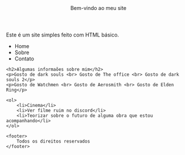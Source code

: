 <!DOCTYPE html>
<html lang="pt-br">
<head>
    <meta charset="UTF-8">
    <meta http-equiv="X-UA-Compatible" content="IE=edge">
    <meta name="viewport" content="width=device-width, initial-scale=1.0">
    <title>Minha página</title>
</head>
<body>
    <header>Bem-vindo ao meu site</header>
    <p>Este é um site simples feito com HTML básico.</p>   
    <ul>
        <li>Home</li>
        <li>Sobre</li>
        <li>Contato</li>
    </ul> 

    <h2>Algumas informaões sobre mim</h2>
    <p>Gosto de dark souls <br> Gosto de The office <br> Gosto de dark souls 2</p>
    <p>Gosto de Watchmen <br> Gosto de Aerosmith <br> Gosto de Elden Ring</p>

    <ol>
        <li>Cinema</li>
        <li>Ver filme ruim no discord</li>
        <li>Teorizar sobre o futuro de alguma obra que estou acompanhando</li>
    </ol> 

    <footer>
        Todos os direitos reservados
    </footer>

</body>
</html>
